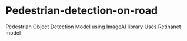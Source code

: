# Pedestrian-detection-on-road

Pedestrian Object Detection Model using ImageAI library
Uses Retinanet model
